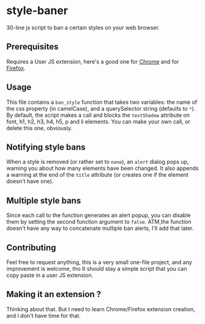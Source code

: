 # style-baner
30-line js script to ban a certain styles on your web browser.

## Prerequisites
Requires a User JS extension, here's a good one for [Chrome](https://chrome.google.com/webstore/detail/user-javascript-and-css/nbhcbdghjpllgmfilhnhkllmkecfmpld) and for [Firefox](https://addons.mozilla.org/fr/firefox/addon/custom-style-script).

## Usage
This file contains a `ban_style` function that takes two variables: the name of the css property (in camelCase), and a querySelector string (defaults to `*`).
By default, the script makes a call and blocks the `textShadow` attribute on font, h1, h2, h3, h4, h5, p and li elements.
You can make your own call, or delete this one, obviously.

## Notifying style bans
When a style is removed (or rather set to `none`), an `alert` dialog pops up, warning you about how many elements have been changed. It also appends a warning at the end of the `title` attribute (or creates one if the element doesn't have one).

## Multiple style bans
Since each call to the function generates an alert popup, you can disable them by setting the second function argument to `false`.
ATM,the function doesn't have any way to concatenate multiple ban alerts, I'll add that later.

## Contributing 
Feel free to request anything, this is a very small one-file project, and any improvement is welcome, tho It should stay a simple script that you can copy paste in a user JS extension.

## Making it an extension ?
Thinking about that. But I need to learn Chrome/Firefox extension creation, and I don't have time for that.
